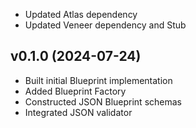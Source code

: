 * Updated Atlas dependency
* Updated Veneer dependency and Stub

## v0.1.0 (2024-07-24)
* Built initial Blueprint implementation
* Added Blueprint Factory
* Constructed JSON Blueprint schemas
* Integrated JSON validator
